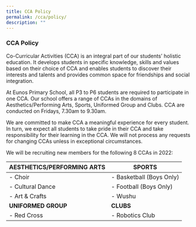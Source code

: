 ```yaml
---
title: CCA Policy
permalink: /cca/policy/
description: ""
---
```

### CCA Policy

Co-Curricular Activities (CCA) is an integral part of our students’ holistic education. It develops students in specific knowledge, skills and values based on their choice of CCA and enables students to discover their interests and talents and provides common space for friendships and social integration.

At Eunos Primary School, all P3 to P6 students are required to participate in one CCA. Our school offers a range of CCAs in the domains of Aesthetics/Performing Arts, Sports, Uniformed Group and Clubs. CCA are conducted on Fridays, 7.30am to 9.30am.

We are committed to make CCA a meaningful experience for every student. In turn, we expect all students to take pride in their CCA and take responsibility for their learning in the CCA. We will not process any requests for changing CCAs unless in exceptional circumstances.

We will be recruiting new members for the following 8 CCAs in 2022:

| AESTHETICS/PERFORMING ARTS | SPORTS |
|---|---|
| - Choir | - Basketball (Boys Only) |
| - Cultural Dance | - Football (Boys Only) |
| - Art & Crafts |  - Wushu |
| **UNIFORMED GROUP** | **CLUBS** |
| - Red Cross |  - Robotics Club |